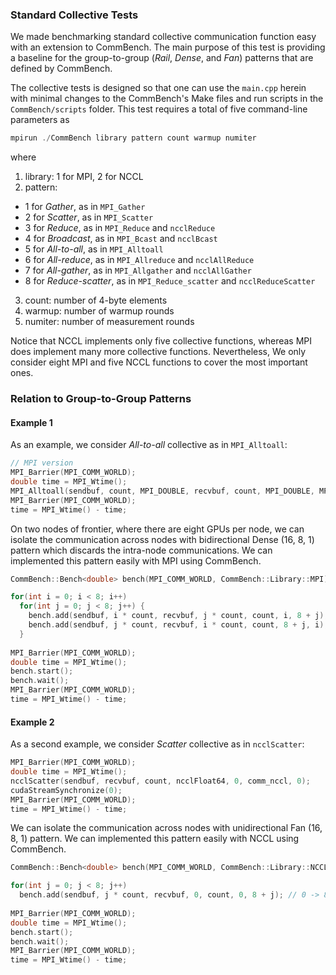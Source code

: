 ### Standard Collective Tests

We made benchmarking standard collective communication function easy with an extension to CommBench. The main purpose of this test is providing a baseline for the group-to-group (*Rail*, *Dense*, and *Fan*) patterns that are defined by CommBench.

The collective tests is designed so that one can use the ```main.cpp``` herein with minimal changes to the CommBench's Make files and run scripts in the ```CommBench/scripts``` folder. This test requires a total of five command-line parameters as
```cpp
mpirun ./CommBench library pattern count warmup numiter
```
where
1. library: 1 for MPI, 2 for NCCL
2. pattern:
  - 1 for *Gather*, as in `MPI_Gather`
  - 2 for *Scatter*, as in `MPI_Scatter`
  - 3 for *Reduce*, as in `MPI_Reduce` and `ncclReduce`
  - 4 for *Broadcast*, as in `MPI_Bcast` and `ncclBcast`
  - 5 for *All-to-all*, as in `MPI_Alltoall`
  - 6 for *All-reduce*, as in `MPI_Allreduce` and `ncclAllReduce`
  - 7 for *All-gather*, as in `MPI_Allgather` and `ncclAllGather`
  - 8 for *Reduce-scatter*, as in `MPI_Reduce_scatter` and `ncclReduceScatter`
3. count: number of 4-byte elements
4. warmup: number of warmup rounds
5. numiter: number of measurement rounds

Notice that NCCL implements only five collective functions, whereas MPI does implement many more collective functions. Nevertheless, We only consider eight MPI and five NCCL functions to cover the most important ones.

### Relation to Group-to-Group Patterns

#### Example 1

As an example, we consider *All-to-all* collective as in `MPI_Alltoall`:
```cpp
// MPI version
MPI_Barrier(MPI_COMM_WORLD);
double time = MPI_Wtime();
MPI_Alltoall(sendbuf, count, MPI_DOUBLE, recvbuf, count, MPI_DOUBLE, MPI_COMM_WORLD);
MPI_Barrier(MPI_COMM_WORLD);
time = MPI_Wtime() - time;
```
On two nodes of frontier, where there are eight GPUs per node, we can isolate the communication across nodes with bidirectional Dense (16, 8, 1) pattern which discards the intra-node communications. We can implemented this pattern easily with MPI using CommBench.
```cpp
CommBench::Bench<double> bench(MPI_COMM_WORLD, CommBench::Library::MPI);

for(int i = 0; i < 8; i++)
  for(int j = 0; j < 8; j++) {
    bench.add(sendbuf, i * count, recvbuf, j * count, count, i, 8 + j); // i -> 8 + j
    bench.add(sendbuf, j * count, recvbuf, i * count, count, 8 + j, i); // 8 + j -> i
  }
  
MPI_Barrier(MPI_COMM_WORLD);
double time = MPI_Wtime();
bench.start();
bench.wait();
MPI_Barrier(MPI_COMM_WORLD);
time = MPI_Wtime() - time;
```


#### Example 2

As a second example, we consider *Scatter* collective as in `ncclScatter`:
```cpp
MPI_Barrier(MPI_COMM_WORLD);
double time = MPI_Wtime();
ncclScatter(sendbuf, recvbuf, count, ncclFloat64, 0, comm_nccl, 0);
cudaStreamSynchronize(0);
MPI_Barrier(MPI_COMM_WORLD);
time = MPI_Wtime() - time;
```

We can isolate the communication across nodes with unidirectional Fan (16, 8, 1) pattern. We can implemented this pattern easily with NCCL using CommBench.

```cpp
CommBench::Bench<double> bench(MPI_COMM_WORLD, CommBench::Library::NCCL);

for(int j = 0; j < 8; j++)
  bench.add(sendbuf, j * count, recvbuf, 0, count, 0, 8 + j); // 0 -> 8 + j
  
MPI_Barrier(MPI_COMM_WORLD);
double time = MPI_Wtime();
bench.start();
bench.wait();
MPI_Barrier(MPI_COMM_WORLD);
time = MPI_Wtime() - time;
```
